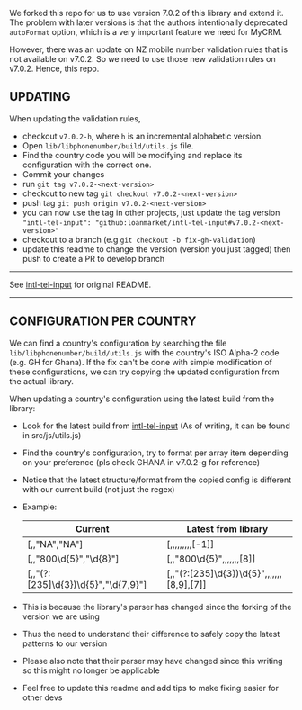 We forked this repo for us to use version 7.0.2 of this library and extend it. The problem with later versions is that the authors intentionally deprecated `autoFormat` option, which is a very important feature we need for MyCRM.

However, there was an update on NZ mobile number validation rules that is not available on v7.0.2. So we need to use those new validation rules on v7.0.2. Hence, this repo.

## UPDATING

When updating the validation rules,

- checkout `v7.0.2-h`, where `h` is an incremental alphabetic version.
- Open `lib/libphonenumber/build/utils.js` file.
- Find the country code you will be modifying and replace its configuration with the correct one.
- Commit your changes
- run `git tag v7.0.2-<next-version>`
- checkout to new tag `git checkout v7.0.2-<next-version>`
- push tag `git push origin v7.0.2-<next-version>`
- you can now use the tag in other projects, just update the tag version `"intl-tel-input": "github:loanmarket/intl-tel-input#v7.0.2-<next-version>"`
- checkout to a branch (e.g `git checkout -b fix-gh-validation`)
- update this readme to change the version (version you just tagged) then push to create a PR to develop branch

---

See [intl-tel-input](https://github.com/jackocnr/intl-tel-input) for original README.

---

## CONFIGURATION PER COUNTRY

We can find a country's configuration by searching the file `lib/libphonenumber/build/utils.js` with the country's ISO Alpha-2 code (e.g. GH for Ghana).
If the fix can't be done with simple modification of these configurations, we can try copying the updated configuration from the actual library.

When updating a country's configuration using the latest build from the library:

- Look for the latest build from [intl-tel-input](https://github.com/jackocnr/intl-tel-input) (As of writing, it can be found in src/js/utils.js)
- Find the country's configuration, try to format per array item depending on your preference (pls check GHANA in v7.0.2-g for reference)
- Notice that the latest structure/format from the copied config is different with our current build (not just the regex)
- Example:

  | Current                                | Latest from library                         |
  | -------------------------------------- | ------------------------------------------- |
  | [,,"NA","NA"]                          | [,,,,,,,,,[-1]]                             |
  | [,,"800\\d{5}","\\d{8}"]               | [,,"800\\d{5}",,,,,,,[8]]                   |
  | [,,"(?:[235]\\d{3})\\d{5}","\\d{7,9}"] | [,,"(?:[235]\\d{3})\\d{5}",,,,,,,[8,9],[7]] |

- This is because the library's parser has changed since the forking of the version we are using
- Thus the need to understand their difference to safely copy the latest patterns to our version
- Please also note that their parser may have changed since this writing so this might no longer be applicable
- Feel free to update this readme and add tips to make fixing easier for other devs
